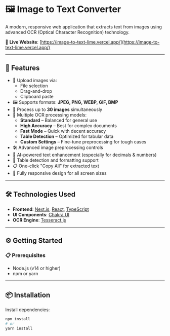 # 🖼️ Image to Text Converter

A modern, responsive web application that extracts text from images using advanced OCR (Optical Character Recognition) technology.

🔗 **Live Website**: [https://image-to-text-lime.vercel.app/](https://image-to-text-lime.vercel.app/)

---

## 🚀 Features

- 📁 Upload images via:
  - File selection
  - Drag-and-drop
  - Clipboard paste
- 🖼️ Supports formats: **JPEG, PNG, WEBP, GIF, BMP**
- 🔢 Process up to **30 images** simultaneously
- 🧠 Multiple OCR processing models:
  - **Standard** – Balanced for general use
  - **High Accuracy** – Best for complex documents
  - **Fast Mode** – Quick with decent accuracy
  - **Table Detection** – Optimized for tabular data
  - **Custom Settings** – Fine-tune preprocessing for tough cases
- 🛠️ Advanced image preprocessing controls
- 🤖 AI-powered text enhancement (especially for decimals & numbers)
- 🧾 Table detection and formatting support
- 📋 One-click "Copy All" for extracted text
- 📱 Fully responsive design for all screen sizes

---

## 🛠️ Technologies Used

- **Frontend**: [Next.js](https://nextjs.org/), [React](https://react.dev/), [TypeScript](https://www.typescriptlang.org/)
- **UI Components**: [Chakra UI](https://chakra-ui.com/)
- **OCR Engine**: [Tesseract.js](https://tesseract.projectnaptha.com/)

---

## ⚙️ Getting Started

### 📋 Prerequisites

- Node.js (v14 or higher)
- npm or yarn

---

## 📦 Installation

Install dependencies:

```bash
npm install
# or
yarn install
